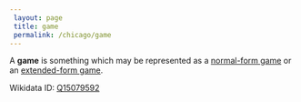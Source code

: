 ```yaml
---
 layout: page
 title: game
 permalink: /chicago/game
---
```

A **game** is something which may be represented as a [normal-form game](https://mathgloss.github.io/MathGloss/normal-form_game) or an [extended-form game](https://mathgloss.github.io/MathGloss/extended-form_game).

Wikidata ID: [Q15079592](https://www.wikidata.org/wiki/Q15079592)